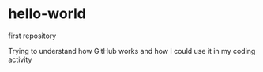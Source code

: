 # hello-world
first repository

Trying to understand how GitHub works and how I could use it in my coding activity
